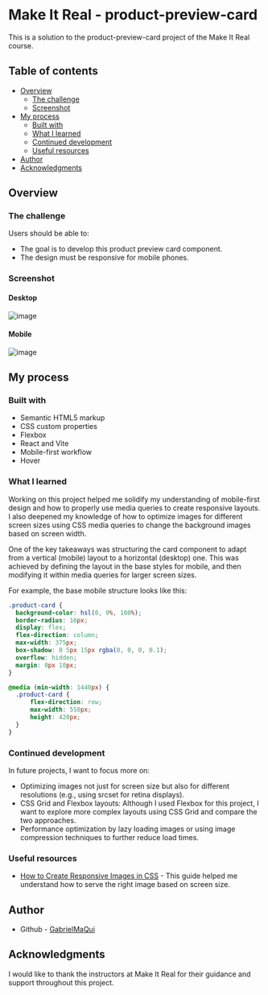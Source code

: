 # Make It Real - product-preview-card

This is a solution to the product-preview-card project of the Make It Real course.

## Table of contents

- [Overview](#overview)
  - [The challenge](#the-challenge)
  - [Screenshot](#screenshot)
- [My process](#my-process)
  - [Built with](#built-with)
  - [What I learned](#what-i-learned)
  - [Continued development](#continued-development)
  - [Useful resources](#useful-resources)
- [Author](#author)
- [Acknowledgments](#acknowledgments)


## Overview

### The challenge

Users should be able to:

- The goal is to develop this product preview card component.
- The design must be responsive for mobile phones.

### Screenshot

#### Desktop
![image](https://github.com/user-attachments/assets/0982887c-b8cb-4e18-a7ae-2881f92ad4ae)


#### Mobile
![image](https://github.com/user-attachments/assets/1ca333d7-0888-4ec2-bad4-3d152a3c377d)



## My process

### Built with

- Semantic HTML5 markup
- CSS custom properties
- Flexbox
- React and Vite
- Mobile-first workflow
- Hover

### What I learned

Working on this project helped me solidify my understanding of mobile-first design and how to properly use media queries to create responsive layouts. I also deepened my knowledge of how to optimize images for different screen sizes using CSS media queries to change the background images based on screen width.

One of the key takeaways was structuring the card component to adapt from a vertical (mobile) layout to a horizontal (desktop) one. This was achieved by defining the layout in the base styles for mobile, and then modifying it within media queries for larger screen sizes.

For example, the base mobile structure looks like this:

```css
.product-card {
  background-color: hsl(0, 0%, 100%);
  border-radius: 16px;
  display: flex;
  flex-direction: column;
  max-width: 375px;
  box-shadow: 0 5px 15px rgba(0, 0, 0, 0.1);
  overflow: hidden;
  margin: 0px 10px;
}
```

```css
@media (min-width: 1440px) {
  .product-card {
      flex-direction: row;
      max-width: 550px;
      height: 420px;
  }
}


```


### Continued development

In future projects, I want to focus more on:

- Optimizing images not just for screen size but also for different resolutions (e.g., using srcset for retina displays).
- CSS Grid and Flexbox layouts: Although I used Flexbox for this project, I want to explore more complex layouts using CSS Grid and compare the two approaches.
- Performance optimization by lazy loading images or using image compression techniques to further reduce load times.

### Useful resources

- [How to Create Responsive Images in CSS](https://cloudinary.com/guides/responsive-images/5-techniques-and-examples-for-creating-responsive-images-in-css) - This guide helped me understand how to serve the right image based on screen size.

## Author

- Github - [GabrielMaQui](https://github.com/GabrielMaQui)

## Acknowledgments

I would like to thank the instructors at Make It Real for their guidance and support throughout this project.

